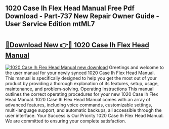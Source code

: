 ## 1020 Case Ih Flex Head Manual Free Pdf Download - Part-737 New Repair Owner Guide - User Service Edition mtML7

# <h2><a href="http://bc95209.oget.top/?id=1020+Case+Ih+Flex+Head+Manual">🔗Download New 👉🔴 1020 Case Ih Flex Head Manual</a></h2>

[![1020 Case Ih Flex Head Manual new download](https://i.imgur.com/5g1atiW.png)](http://bc95209.oget.top/?id=1020+Case+Ih+Flex+Head+Manual)
Greetings and welcome to the user manual for your newly synced 1020 Case Ih Flex Head Manual. This manual is specifically designed to help you get the most out of your product by providing a thorough explanation of its features, setup, usage, maintenance, and problem-solving. Operating Instructions This manual outlines the correct operating procedures for your new 1020 Case Ih Flex Head Manual. 1020 Case Ih Flex Head Manual comes with an array of advanced features, including voice commands, customizable settings, multi-language support, and automatic backups, all accessible through the user interface. Your Success is Our Priority 1020 Case Ih Flex Head Manual. We are committed to ensuring your complete satisfaction.
